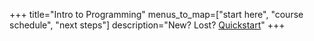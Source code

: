+++
title="Intro to Programming"
menus_to_map=["start here", "course schedule", "next steps"]
description="New? Lost? [Quickstart](how-this-works/prep/#overview)"
+++
